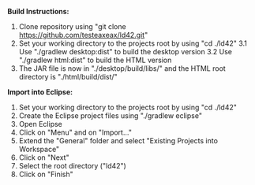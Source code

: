 **Build Instructions:**
1. Clone repository using "git clone https://github.com/testeaxeax/ld42.git"
2. Set your working directory to the projects root by using "cd ./ld42"
3.1 Use "./gradlew desktop:dist" to build the desktop version
3.2 Use "./gradlew html:dist" to build the HTML version
4. The JAR file is now in "./desktop/build/libs/" and the HTML root directory is "./html/build/dist/"

**Import into Eclipse:**
1. Set your working directory to the projects root by using "cd ./ld42"
2. Create the Eclipse project files using "./gradlew eclipse"
3. Open Eclipse
4. Click on "Menu" and on "Import..."
5. Extend the "General" folder and select "Existing Projects into Workspace"
6. Click on "Next"
7. Select the root directory ("ld42")
8. Click on "Finish"
